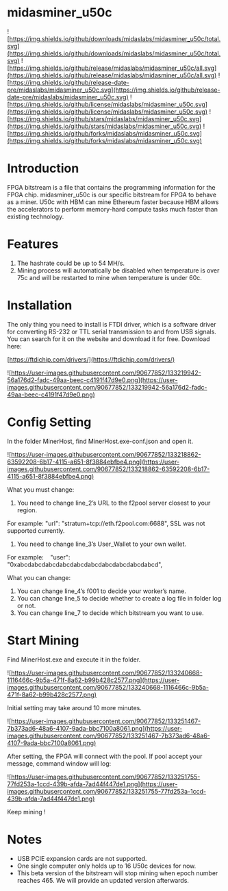 # midasminer_u50c

![https://img.shields.io/github/downloads/midaslabs/midasminer_u50c/total.svg](https://img.shields.io/github/downloads/midaslabs/midasminer_u50c/total.svg)
![https://img.shields.io/github/release/midaslabs/midasminer_u50c/all.svg](https://img.shields.io/github/release/midaslabs/midasminer_u50c/all.svg)
![https://img.shields.io/github/release-date-pre/midaslabs/midasminer_u50c.svg](https://img.shields.io/github/release-date-pre/midaslabs/midasminer_u50c.svg)
![https://img.shields.io/github/license/midaslabs/midasminer_u50c.svg](https://img.shields.io/github/license/midaslabs/midasminer_u50c.svg)
![https://img.shields.io/github/stars/midaslabs/midasminer_u50c.svg](https://img.shields.io/github/stars/midaslabs/midasminer_u50c.svg)
![https://img.shields.io/github/forks/midaslabs/midasminer_u50c.svg](https://img.shields.io/github/forks/midaslabs/midasminer_u50c.svg)

# **Introduction**

FPGA bitstream is a file that contains the programming information for the FPGA chip. midasminer_u50c is our specific bitstream for FPGA to behave as a miner. U50c with HBM can mine Ethereum faster because HBM allows the accelerators to perform memory-hard compute tasks much faster than existing technology.

# **Features**

1. The hashrate could be up to 54 MH/s.
2. Mining process will automatically be disabled when temperature is over 75c and will be restarted to mine when temperature is under 60c.

# **Installation**

The only thing you need to install is FTDI driver, which is a software driver for converting RS-232 or TTL serial transmission to and from USB signals. You can search for it on the website and download it for free. Download here:

[https://ftdichip.com/drivers/](https://ftdichip.com/drivers/)

![https://user-images.githubusercontent.com/90677852/133219942-56a176d2-fadc-49aa-beec-c4191f47d9e0.png](https://user-images.githubusercontent.com/90677852/133219942-56a176d2-fadc-49aa-beec-c4191f47d9e0.png)

# **Config Setting**

In the folder MinerHost, find MinerHost.exe-conf.json and open it.

![https://user-images.githubusercontent.com/90677852/133218862-63592208-6b17-4115-a651-8f3884ebfbe4.png](https://user-images.githubusercontent.com/90677852/133218862-63592208-6b17-4115-a651-8f3884ebfbe4.png)

What you must change:

1. You need to change line_2’s URL to the f2pool server closest to your region.

For example:    "url": "stratum+tcp://eth.f2pool.com:6688",
SSL was not supported currently.

1. You need to change line_3’s User_Wallet to your own wallet.

For example:    "user": "0xabcdabcdabcdabcdabcdabcdabcdabcdabcdabcd",

What you can change:

1. You can change line_4’s f001 to decide your worker’s name.
2. You can change line_5 to decide whether to create a log file in folder log or not.
3. You can change line_7 to decide which bitstream you want to use.

# **Start Mining**

Find MinerHost.exe and execute it in the folder.

![https://user-images.githubusercontent.com/90677852/133240668-1116466c-9b5a-471f-8a62-b99b428c2577.png](https://user-images.githubusercontent.com/90677852/133240668-1116466c-9b5a-471f-8a62-b99b428c2577.png)

Initial setting may take around 10 more minutes.

![https://user-images.githubusercontent.com/90677852/133251467-7b373ad6-48a6-4107-9ada-bbc7100a8061.png](https://user-images.githubusercontent.com/90677852/133251467-7b373ad6-48a6-4107-9ada-bbc7100a8061.png)

After setting, the FPGA will connect with the pool. If pool accept your message, command window will log:

![https://user-images.githubusercontent.com/90677852/133251755-77fd253a-1ccd-439b-afda-7ad44f447de1.png](https://user-images.githubusercontent.com/90677852/133251755-77fd253a-1ccd-439b-afda-7ad44f447de1.png)

Keep mining !

# **Notes**

- USB PCIE expansion cards are not supported.
- One single computer only holds up to 16 U50c devices for now.
- This beta version of the bitstream will stop mining when epoch number reaches 465. We will provide an updated version afterwards.
